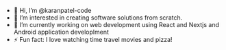 - 👋 Hi, I’m @karanpatel-code
- 👀 I’m interested in creating software solutions from scratch.
- 🌱 I’m currently working on web development using React and Nextjs and Android application developlment
- ⚡ Fun fact: I love watching time travel movies and pizza!

<!---
karanpatel-code/karanpatel-code is a ✨ special ✨ repository because its `README.md` (this file) appears on your GitHub profile.
You can click the Preview link to take a look at your changes.
--->
